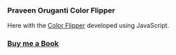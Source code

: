 ### Praveen Oruganti Color Flipper

Here with the [Color Flipper](https://praveenoruganti.github.io/praveenoruganti-vanilla-js/0_Projects/praveenoruganti-color-flipper) developed using JavaScript.

### [Buy me a Book](https://bit.ly/388sUbE)

